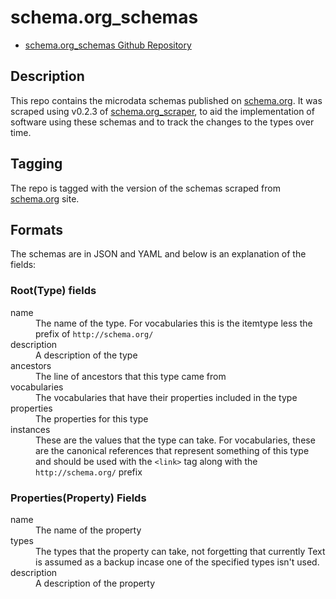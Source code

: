 # schema.org_schemas

* [schema.org_schemas Github Repository](https://github.com/LawrenceWoodman/schema.org_schemas)

## Description
This repo contains the microdata schemas published on [schema.org](http://schema.org).
It was scraped using v0.2.3 of
 [schema.org_scraper](http://github.com/LawrenceWoodman/schema.org_scraper), to
aid the implementation of software using these schemas and to track the changes
to the types over time.

## Tagging
The repo is tagged with the version of the schemas scraped from
[schema.org](http://schema.org) site.

## Formats
The schemas are in JSON and YAML and below is an explanation of the fields:

### Root(Type) fields

<dl>
  <dt>name</dt>
  <dd>The name of the type. For vocabularies this is the itemtype less the
      prefix of <code>http://schema.org/</code></dd>

  <dt>description</dt>
  <dd>A description of the type</dd>

  <dt>ancestors</dt>
  <dd>The line of ancestors that this type came from</dd>

  <dt>vocabularies</dt>
  <dd>The vocabularies that have their properties included in the type</dd>
  
  <dt>properties</dt>
  <dd>The properties for this type</dd>

  <dt>instances</dt>
  <dd>These are the values that the type can take. For vocabularies, these are
      the canonical references that represent something of this type and should
      be used with the <code>&lt;link&gt;</code> tag along with the
      <code>http://schema.org/</code> prefix</dd>
</dl>

### Properties(Property) Fields

<dl>
  <dt>name</dt>
  <dd>The name of the property</dd>

  <dt>types</dt>
  <dd>The types that the property can take, not forgetting that currently
      Text is assumed as a backup incase one of the specified types isn't
      used.</dd>

  <dt>description</dt>
  <dd>A description of the property</dd>
</dl>
